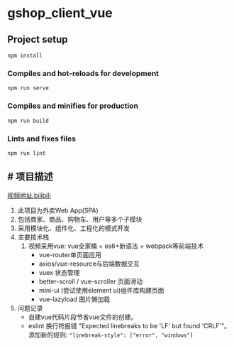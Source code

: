 # gshop_client_vue

## Project setup
```
npm install
```

### Compiles and hot-reloads for development
```
npm run serve
```

### Compiles and minifies for production
```
npm run build
```

### Lints and fixes files
```
npm run lint
```

## # 项目描述   
[视频地址:bilibili](https://www.bilibili.com/video/BV1Lp411d7w4)
1. 此项目为外卖Web App(SPA)
2. 包括商家、商品、购物车、用户等多个子模块
3. 采用模块化、组件化、工程化的模式开发
4. 主要技术栈   
    1. 视频采用vue: vue全家桶 + es6+新语法 + webpack等前端技术
        - vue-router单页面应用
        - axios/vue-resource与后端数据交互
        - vuex 状态管理
        - better-scroll / vue-scroller 页面滑动
        - mini-ui (尝试使用element ui)组件库构建页面
        - vue-lazyload 图片懒加载
5. 问题记录
    - 自建vue代码片段节省vue文件的创建。
    - eslint 换行符报错 "Expected linebreaks to be 'LF' but found 'CRLF'"。    
    添加新的规则:
    ```"linebreak-style": ["error", "windows"]```
        